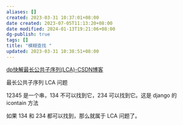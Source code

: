 ```yaml
---
aliases: []
created: 2023-03-31 10:37:01+08:00
date created: 2023-07-05T11:13:20+08:00
date modified: 2024-01-13T19:21:06+08:00
dg-publish: true
tags: []
title: "模糊查找 "
updated: 2023-03-31 10:38:51+08:00
---
```


[dp快解最长公共子序列(LCA)-CSDN博客](https://blog.csdn.net/ImJulie/article/details/126587787)

最长公共子序列 LCA 问题

12345 是一个串，134 不可以找到它，234 可以找到它。这是 django 的 icontain 方法

如果 134 和 234 都可以找到，那么就属于 LCA 问题了。